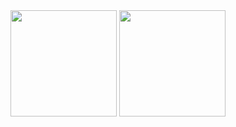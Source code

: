 <!--
**welshonion/welshonion** is a ✨ _special_ ✨ repository because its `README.md` (this file) appears on your GitHub profile.

Here are some ideas to get you started:

- 🔭 I’m currently working on ...
- 🌱 I’m currently learning ...
- 👯 I’m looking to collaborate on ...
- 🤔 I’m looking for help with ...
- 💬 Ask me about ...
- 📫 How to reach me: ...
- 😄 Pronouns: ...
- ⚡ Fun fact: ...
# Hi, I'm welshonion
-->

<div align="center">

  <!-- リポジトリステータス -->
  <img height=170 src="https://github-readme-stats.vercel.app/api?username=welshonion&count_private=true&show_icons=true&theme=tokyonight"/>

  <!-- ソースコード統計 -->
  <img height=170 src="https://github-readme-stats.vercel.app/api/top-langs/?username=welshonion&layout=compact&theme=tokyonight"/>

</div>

